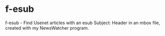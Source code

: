 # f-esub
f-esub - Find Usenet articles with an esub Subject: Header in an mbox file, created with my NewsWatcher program.
